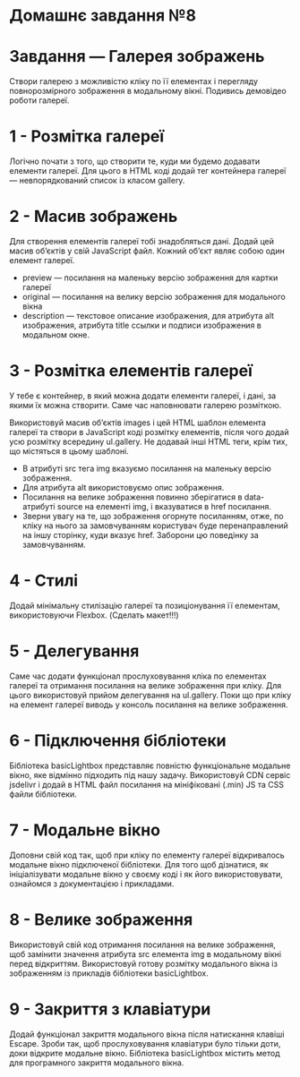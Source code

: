 # Домашнє завдання №8

# Завдання — Галерея зображень

Створи галерею з можливістю кліку по її елементах і перегляду повнорозмірного
зображення в модальному вікні. Подивись демовідео роботи галереї.

# 1 - Розмітка галереї

Логічно почати з того, що створити те, куди ми будемо додавати елементи галереї.
Для цього в HTML коді додай тег контейнера галереї — невпорядкований список із
класом gallery.

# 2 - Масив зображень

Для створення елементів галереї тобі знадобляться дані. Додай цей масив об’єктів
у свій JavaScript файл. Кожний об’єкт являє собою один елемент галереї.

<ul>
<li>preview — посилання на маленьку версію зображення для картки галереї</li>
<li>original — посилання на велику версію зображення для модального вікна</li>
<li>description — текстовое описание изображения, для атрибута alt изображения, атрибута title ссылки и подписи изображения в модальном окне.</li>
</ul>

# 3 - Розмітка елементів галереї

У тебе є контейнер, в який можна додати елементи галереї, і дані, за якими їх
можна створити. Саме час наповнювати галерею розміткою.

Використовуй масив об’єктів images і цей HTML шаблон елемента галереї та створи
в JavaScript коді розмітку елементів, після чого додай усю розмітку всередину
ul.gallery. Не додавай інші HTML теги, крім тих, що містяться в цьому шаблоні.

<ul>
<li>В атрибуті src тега img вказуємо посилання на маленьку версію зображення.</li>
<li>Для атрибута alt використовуємо опис зображення.</li>
<li>Посилання на велике зображення повинно зберігатися в data-атрибуті source на елементі img, і вказуватися в href посилання.</li>
<li>Зверни увагу на те, що зображення огорнуте посиланням, отже, по кліку на нього за замовчуванням користувач буде перенаправлений на іншу сторінку, куди вказує href. Заборони цю поведінку за замовчуванням.</li>
</ul>

# 4 - Стилі

Додай мінімальну стилізацію галереї та позиціонування її елементам,
використовуючи Flexbox. (Сделать макет!!!)

# 5 - Делегування

Саме час додати функціонал прослуховування кліка по елементах галереї та
отримання посилання на велике зображення при кліку. Для цього використовуй
прийом делегування на ul.gallery. Поки що при кліку на елемент галереї виводь у
консоль посилання на велике зображення.

# 6 - Підключення бібліотеки

Бібліотека basicLightbox представляє повністю функціональне модальне вікно, яке
відмінно підходить під нашу задачу. Використовуй CDN сервіс jsdelivr і додай в
HTML файл посилання на мініфіковані (.min) JS та CSS файли бібліотеки.

# 7 - Модальне вікно

Доповни свій код так, щоб при кліку по елементу галереї відкривалось модальне
вікно підключеної бібліотеки. Для того щоб дізнатися, як ініціалізувати модальне
вікно у своєму коді і як його використовувати, ознайомся з документацією і
прикладами.

# 8 - Велике зображення

Використовуй свій код отримання посилання на велике зображення, щоб замінити
значення атрибута src елемента img в модальному вікні перед відкриттям.
Використовуй готову розмітку модального вікна із зображенням із прикладів
бібліотеки basicLightbox.

# 9 - Закриття з клавіатури

Додай функціонал закриття модального вікна після натискання клавіші Escape.
Зроби так, щоб прослуховування клавіатури було тільки доти, доки відкрите
модальне вікно. Бібліотека basicLightbox містить метод для програмного закриття
модального вікна.
